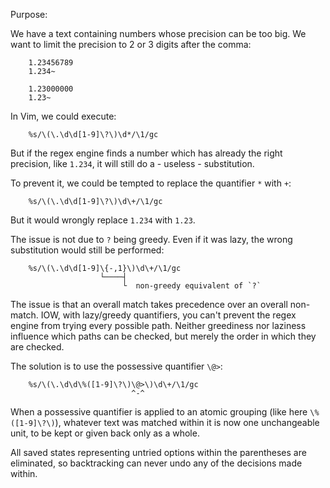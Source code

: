 Purpose:

We have a text containing numbers whose precision can be too big.
We want to limit the precision to 2 or 3 digits after the comma:

        1.23456789
        1.234~

        1.23000000
        1.23~

In Vim, we could execute:

        %s/\(\.\d\d[1-9]\?\)\d*/\1/gc

But if the  regex engine finds a  number which has already  the right precision,
like `1.234`, it will still do a - useless - substitution.

To prevent it, we could be tempted to replace the quantifier `*` with `+`:

        %s/\(\.\d\d[1-9]\?\)\d\+/\1/gc

But it would wrongly replace `1.234` with `1.23`.

The issue is not due to `?` being greedy.
Even if it was lazy, the wrong substitution would still be performed:

        %s/\(\.\d\d[1-9]\{-,1}\)\d\+/\1/gc
                        └────┤
                             └  non-greedy equivalent of `?`

The issue is that an overall match takes precedence over an overall non-match.
IOW,  with lazy/greedy  quantifiers, you  can't  prevent the  regex engine  from
trying every possible path.
Neither greediness nor laziness influence which paths can be checked, but merely
the order in which they are checked.

The solution is to use the possessive quantifier `\@>`:

        %s/\(\.\d\d\%([1-9]\?\)\@>\)\d\+/\1/gc
                               ^-^

When  a possessive  quantifier  is  applied to  an  atomic  grouping (like  here
`\%([1-9]\?\)`), whatever  text was  matched within it  is now  one unchangeable
unit, to be kept or given back only as a whole.

All  saved  states  representing  untried options  within  the  parentheses  are
eliminated, so backtracking can never undo any of the decisions made within.

